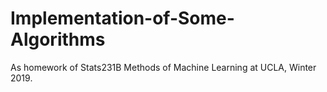 # Implementation-of-Some-Algorithms
As homework of Stats231B Methods of Machine Learning at UCLA, Winter 2019. 
